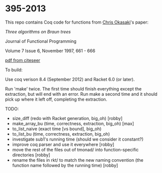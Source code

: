 395-2013
========

This repo contains Coq code for functions from
[Chris Okasaki](http://www.usma.edu/eecs/SitePages/Chris%20Okasaki.aspx)'s
paper:

_Three algorithms on Braun trees_

Journal of Functional Programming

Volume 7 Issue 6, November 1997, 661 - 666

[pdf from citeseer](http://citeseerx.ist.psu.edu/viewdoc/download?doi=10.1.1.52.6090&rep=rep1&type=pdf)

To build:

  Use coq verison 8.4 (September 2012) and Racket 6.0 (or later).

  Run 'make' twice. The first time should finish everything except the
  extraction, but will end with an error. Run make a second time and
  it should pick up where it left off, completing the extraction.


TODO:
- size_diff (redo with Racket generation, big_oh)   [robby]
- make_array_bu (time, correctness, extraction, big_oh) [max]
- to_list_naive (exact time [vs bound], big_oh)
- to_list_bu (time, correctness, extraction, big_oh)
- investigate sub1's running time (should we consider it constant?)
- improve coq parser and use it everywhere [robby]
- move the rest of the files out of tmonad/ into function-specific directories [robby]
- rename the files in rkt/ to match the new naming convention (the
  function name followed by the running time) [robby]

